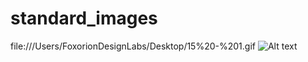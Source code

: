 # standard_images
file:///Users/FoxorionDesignLabs/Desktop/15%20-%201.gif ![Alt text](/relative/path/to/img.jpg?raw=true "Title")
